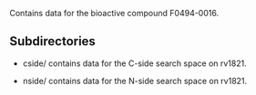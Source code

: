 Contains data for the bioactive compound F0494-0016.

## Subdirectories

- cside/ contains data for the C-side search space on rv1821.

- nside/ contains data for the N-side search space on rv1821.

